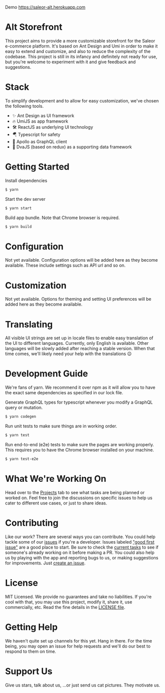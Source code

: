 Demo https://saleor-alt.herokuapp.com
# Alt Storefront
This project aims to provide a more customizable storefront for the Saleor
e-commerce platform. It's based on Ant Design and Umi in order to make it easy to extend and customize, and also to reduce the complexity of the codebase. This project is still in its infancy and definitely not ready for
use, but you're welcome to experiment with it and give feedback and suggestions.

# Stack
To simplify development and to allow for easy customization, we've chosen
the following tools.
- ✨ Ant Design as UI framework
- 🔥 UmiJS as app framework
- 🛠 ReactJS as underlying UI technology
- 🪂 Typescript for safety
- 🚀 Apollo as GraphQL client
- 🌊 DvaJS (based on redux) as a supporting data framework

# Getting Started

Install dependencies

```bash
$ yarn
```

Start the dev server

```bash
$ yarn start
```

Build app bundle. Note that Chrome browser is required.

```bash
$ yarn build
```

# Configuration
Not yet available. Configuration options will be added here as they become available. These include settings such as API url and so on.

# Customization
Not yet available. Options for theming and setting UI preferences will be added here as they become available.

# Translating
All visible UI strings are set up in locale files to enable easy translation of the UI to different languages. Currently, only English is available. Other languages will be slowly added after reaching a stable version. When that time comes, we'll likely need your help with the translations 😉

# Development Guide
We're fans of yarn. We recommend it over npm as it will allow you to have the exact same dependencies as specified in our lock file.

Generate GraphQL types for typescript whenever you modify a GraphQL query or mutation.

```bash
$ yarn codegen
```

Run unit tests to make sure things are in working order.

```bash
$ yarn test
```

Run end-to-end (e2e) tests to make sure the pages are working properly. This requires you to have the Chrome browser installed on your machine.

```bash
$ yarn test-e2e
```

# What We're Working On
Head over to the [Projects](/projects) tab to see what tasks are being planned or worked on. Feel free to join the discussions on specific issues to help us cater to different use cases, or just to share ideas.

# Contributing
Like our work? There are several ways you can contribute. You could help tackle some of our [issues](/issues) if you're a developer. Issues labeled ["good first issue"](/issues?q=is%3Aopen+is%3Aissue+label%3A%22good+first+issue%22) are a good place to start. Be sure to check the [current tasks](/projects) to see if someone's already working on it before making a PR.
You could also help us by playing with the app and reporting bugs to us, or making suggestions for improvements. Just [create an issue](/issues/new).

# License
MIT Licensed. We provide no guarantees and take no liabilities. If you're cool with that, you may use this project, modify it, share it, use commercially, etc. Read the fine details in the [LICENSE file](/blob/master/LICENSE).

# Getting Help
We haven't quite set up channels for this yet. Hang in there. For the time being, you may open an issue for help requests and we'll do our best to respond to them on time.

# Support Us
Give us stars, talk about us, ...or just send us cat pictures. They motivate us.
